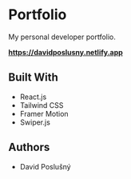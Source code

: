 # Portfolio

My personal developer portfolio.

**https://davidposlusny.netlify.app**

## Built With
- React.js
- Tailwind CSS
- Framer Motion
- Swiper.js

## Authors
- David Poslušný
